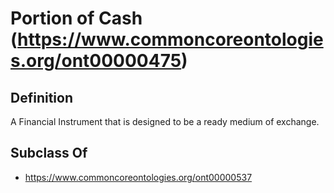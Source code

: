 # Portion of Cash (https://www.commoncoreontologies.org/ont00000475)

## Definition
A Financial Instrument that is designed to be a ready medium of exchange.

## Subclass Of
- https://www.commoncoreontologies.org/ont00000537

